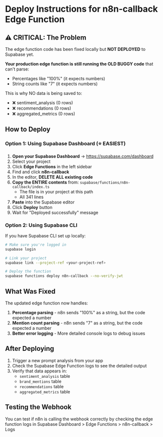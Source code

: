 # Deploy Instructions for n8n-callback Edge Function

## ⚠️ CRITICAL: The Problem
The edge function code has been fixed locally but **NOT DEPLOYED** to Supabase yet.

**Your production edge function is still running the OLD BUGGY code** that can't parse:
- Percentages like "100%" (it expects numbers)
- String counts like "7" (it expects numbers)

This is why NO data is being saved to:
- ❌ sentiment_analysis (0 rows)
- ❌ recommendations (0 rows)
- ❌ aggregated_metrics (0 rows)

## How to Deploy

### Option 1: Using Supabase Dashboard (⭐ EASIEST)

1. **Open your Supabase Dashboard** → https://supabase.com/dashboard
2. Select your project
3. Click **Edge Functions** in the left sidebar
4. Find and click **n8n-callback**
5. In the editor, **DELETE ALL existing code**
6. **Copy the ENTIRE contents** from: `supabase/functions/n8n-callback/index.ts`
   - The file is in your project at this path
   - All 341 lines
7. **Paste** into the Supabase editor
8. Click **Deploy** button
9. Wait for "Deployed successfully" message

### Option 2: Using Supabase CLI

If you have Supabase CLI set up locally:

```bash
# Make sure you're logged in
supabase login

# Link your project
supabase link --project-ref <your-project-ref>

# Deploy the function
supabase functions deploy n8n-callback --no-verify-jwt
```

## What Was Fixed

The updated edge function now handles:

1. **Percentage parsing** - n8n sends "100%" as a string, but the code expected a number
2. **Mention count parsing** - n8n sends "7" as a string, but the code expected a number
3. **Better error logging** - More detailed console logs to debug issues

## After Deploying

1. Trigger a new prompt analysis from your app
2. Check the Supabase Edge Function logs to see the detailed output
3. Verify that data appears in:
   - `sentiment_analysis` table
   - `brand_mentions` table
   - `recommendations` table
   - `aggregated_metrics` table

## Testing the Webhook

You can test if n8n is calling the webhook correctly by checking the edge function logs in Supabase Dashboard > Edge Functions > n8n-callback > Logs
